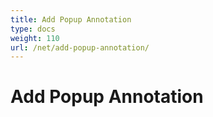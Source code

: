 ```yaml
---
title: Add Popup Annotation
type: docs
weight: 110
url: /net/add-popup-annotation/
---
```

# Add Popup Annotation

